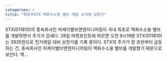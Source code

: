```yaml
---
categories: c
title: "특징주STX 액화수소용 밸브 개발 소식에 상한가"
---
```

 STX(011810)의 종속회사인 피케이밸브앤엔지니어링이 국내 최초로 액화수소용 밸브를 개발하면서 주가가 강세다. 26일 마켓포인트에 따르면 오전 9시19분 STX(011810)는 3935원으로 전거래일 대비 상한가를 기록 중이다. STX의 주가가 장 초반부터 급등하는 건, 종속회사인 피케이밸브앤엔지니어링이 액화수소용 밸브를 개발했기 때문으로 보인다. 액...